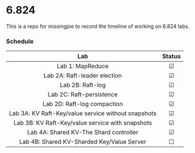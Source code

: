 # 6.824

This is a repo for missingjoe to record the timeline of working on 6.824 labs.

### Schedule

|                         Lab                         | Status  |
| :-------------------------------------------------: | :-----: |
|                  Lab 1: MapReduce                   | &#9745; |
|            Lab 2A: Raft-leader election             | &#9745; |
|                  Lab 2B: Raft-log                   | &#9745; |
|              Lab 2C: Raft-persistence               | &#9745; |
|             Lab 2D: Raft-log compaction             | &#9745; |
| Lab 3A: KV Raft-Key/value service without snapshots | &#9745; |
|  Lab 3B: KV Raft-Key/value service with snapshots   | &#9745; |
|       Lab 4A: Shared KV-The Shard controller        | &#9745; |
|     Lab 4B: Shared KV-Sharded Key/Value Server      | &#9744; |
